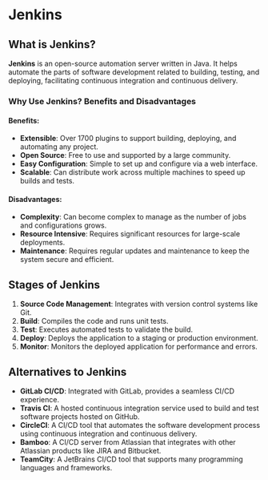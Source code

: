 # Jenkins

## What is Jenkins?

**Jenkins** is an open-source automation server written in Java. It helps automate the parts of software development related to building, testing, and deploying, facilitating continuous integration and continuous delivery.

### Why Use Jenkins? Benefits and Disadvantages

#### Benefits:

- **Extensible**: Over 1700 plugins to support building, deploying, and automating any project.
- **Open Source**: Free to use and supported by a large community.
- **Easy Configuration**: Simple to set up and configure via a web interface.
- **Scalable**: Can distribute work across multiple machines to speed up builds and tests.

#### Disadvantages:

- **Complexity**: Can become complex to manage as the number of jobs and configurations grows.
- **Resource Intensive**: Requires significant resources for large-scale deployments.
- **Maintenance**: Requires regular updates and maintenance to keep the system secure and efficient.

## Stages of Jenkins

1. **Source Code Management**: Integrates with version control systems like Git.
2. **Build**: Compiles the code and runs unit tests.
3. **Test**: Executes automated tests to validate the build.
4. **Deploy**: Deploys the application to a staging or production environment.
5. **Monitor**: Monitors the deployed application for performance and errors.

## Alternatives to Jenkins

- **GitLab CI/CD**: Integrated with GitLab, provides a seamless CI/CD experience.
- **Travis CI**: A hosted continuous integration service used to build and test software projects hosted on GitHub.
- **CircleCI**: A CI/CD tool that automates the software development process using continuous integration and continuous delivery.
- **Bamboo**: A CI/CD server from Atlassian that integrates with other Atlassian products like JIRA and Bitbucket.
- **TeamCity**: A JetBrains CI/CD tool that supports many programming languages and frameworks.